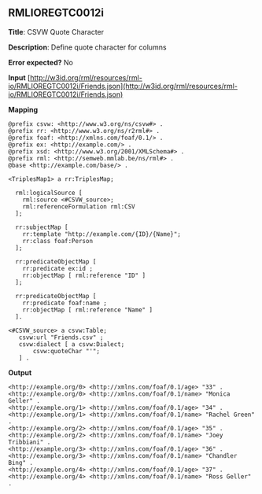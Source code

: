 ## RMLIOREGTC0012i

**Title**: CSVW Quote Character

**Description**: Define quote character for columns

**Error expected?** No

**Input**
 [http://w3id.org/rml/resources/rml-io/RMLIOREGTC0012i/Friends.json](http://w3id.org/rml/resources/rml-io/RMLIOREGTC0012i/Friends.json)

**Mapping**
```
@prefix csvw: <http://www.w3.org/ns/csvw#> .
@prefix rr: <http://www.w3.org/ns/r2rml#> .
@prefix foaf: <http://xmlns.com/foaf/0.1/> .
@prefix ex: <http://example.com/> .
@prefix xsd: <http://www.w3.org/2001/XMLSchema#> .
@prefix rml: <http://semweb.mmlab.be/ns/rml#> .
@base <http://example.com/base/> .

<TriplesMap1> a rr:TriplesMap;
    
  rml:logicalSource [ 
    rml:source <#CSVW_source>;
    rml:referenceFormulation rml:CSV
  ];

  rr:subjectMap [ 
    rr:template "http://example.com/{ID}/{Name}";
    rr:class foaf:Person 
  ];

  rr:predicateObjectMap [ 
    rr:predicate ex:id ; 
    rr:objectMap [ rml:reference "ID" ]
  ];

  rr:predicateObjectMap [ 
    rr:predicate foaf:name ; 
    rr:objectMap [ rml:reference "Name" ]
  ].

<#CSVW_source> a csvw:Table;
   csvw:url "Friends.csv" ;
   csvw:dialect [ a csvw:Dialect;
       csvw:quoteChar "'";
   ] .

```

**Output**
```
<http://example.org/0> <http://xmlns.com/foaf/0.1/age> "33" .
<http://example.org/0> <http://xmlns.com/foaf/0.1/name> "Monica Geller" .
<http://example.org/1> <http://xmlns.com/foaf/0.1/age> "34" .
<http://example.org/1> <http://xmlns.com/foaf/0.1/name> "Rachel Green" .
<http://example.org/2> <http://xmlns.com/foaf/0.1/age> "35" .
<http://example.org/2> <http://xmlns.com/foaf/0.1/name> "Joey Tribbiani" .
<http://example.org/3> <http://xmlns.com/foaf/0.1/age> "36" .
<http://example.org/3> <http://xmlns.com/foaf/0.1/name> "Chandler Bing" .
<http://example.org/4> <http://xmlns.com/foaf/0.1/age> "37" .
<http://example.org/4> <http://xmlns.com/foaf/0.1/name> "Ross Geller" .

```

